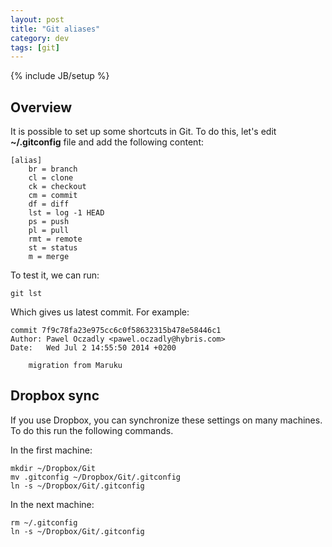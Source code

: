 ```yaml
---
layout: post
title: "Git aliases"
category: dev
tags: [git]
---
```

{% include JB/setup %}

## Overview

It is possible to set up some shortcuts in Git. To do this, let's edit **~/.gitconfig** file and add the following content:

    [alias]
        br = branch
        cl = clone
        ck = checkout
        cm = commit
        df = diff
        lst = log -1 HEAD
        ps = push
        pl = pull
        rmt = remote
        st = status
        m = merge

To test it, we can run:

    git lst

Which gives us latest commit. For example:

    commit 7f9c78fa23e975cc6c0f58632315b478e58446c1
    Author: Pawel Oczadly <pawel.oczadly@hybris.com>
    Date:   Wed Jul 2 14:55:50 2014 +0200

        migration from Maruku

## Dropbox sync

If you use Dropbox, you can synchronize these settings on many machines. To do this run the following commands.

In the first machine:

    mkdir ~/Dropbox/Git
    mv .gitconfig ~/Dropbox/Git/.gitconfig
    ln -s ~/Dropbox/Git/.gitconfig

In the next machine:

    rm ~/.gitconfig
    ln -s ~/Dropbox/Git/.gitconfig
